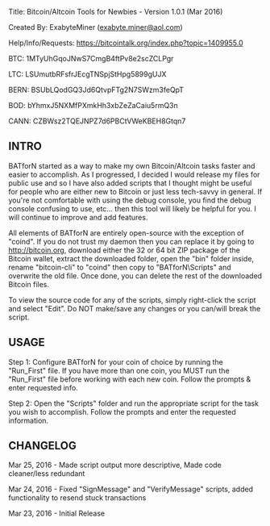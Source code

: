 Title: Bitcoin/Altcoin Tools for Newbies - Version 1.0.1 (Mar 2016)

Created By: ExabyteMiner (exabyte.miner@aol.com)

Help/Info/Requests: https://bitcointalk.org/index.php?topic=1409955.0

BTC: 1MTyUhGqoJNwS7CmgB4ftPv8e2scZCLPgr

LTC: LSUmutbRFsfrJEcgTNSpjStHpg5899gUJX

BERN: BSUbLQodGQ3Jd6QtvpFTg2N7SWzm3feQpT

BOD: bYhmxJ5NXMfPXmkHh3xbZeZaCaiu5rmQ3n

CANN: CZBWsz2TQEJNPZ7d6PBCtVWeKBEH8Gtqn7



INTRO
------------------------
BATforN started as a way to make my own Bitcoin/Altcoin tasks faster and easier to accomplish. As I progressed, I decided I
would release my files for public use and so I have also added scripts that I thought might be useful for people who are 
either new to Bitcoin or just less tech-savvy in general. If you're not comfortable with using the debug console, you find 
the debug console confusing to use, etc... then this tool will likely be helpful for you. I will continue to improve and add
features.

All elements of BATforN are entirely open-source with the exception of "coind". If you do not trust my daemon then you can
replace it by going to http://bitcoin.org, download either the 32 or 64 bit ZIP package of the Bitcoin wallet, extract the
downloaded folder, open the "bin" folder inside, rename "bitcoin-cli" to "coind" then copy to "BATforN\Scripts" and
overwrite the old file. Once done, you can delete the rest of the downloaded Bitcoin files.

To view the source code for any of the scripts, simply right-click the script and select "Edit". Do NOT make/save any changes
or you can/will break the script.


USAGE
------------------------
Step 1: Configure BATforN for your coin of choice by running the "Run_First" file. If you have more than one coin, you MUST
        run the "Run_First" file before working with each new coin. Follow the prompts & enter requested info.

Step 2: Open the "Scripts" folder and run the appropriate script for the task you wish to accomplish. Follow the prompts and
        enter the requested information.



CHANGELOG
-------------------------
Mar 25, 2016 - Made script output more descriptive, Made code cleaner/less redundant

Mar 24, 2016 - Fixed "SignMessage" and "VerifyMessage" scripts, added functionality to resend stuck transactions

Mar 23, 2016 - Initial Release
